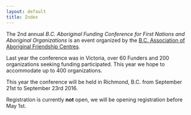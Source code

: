 ```yaml
---
layout: default
title: Index
---
```


The 2nd annual *B.C. Aboriginal Funding Conference for First Nations and Aboriginal Organizations* is an event organized by the [B.C. Association of Aboriginal Friendship Centres](http://www.bcaafc.com/).

Last year the conference was in Victoria, over 60 Funders and 200 organizations seeking funding participated. This year we hope to accommodate up to 400 organizations.

This year the conference will be held in Richmond, B.C. from September 21st to September 23rd 2016.

Registration is currently **not** open, we will be opening registration before May 1st.
